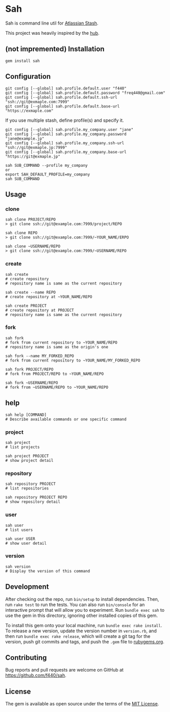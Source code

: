 # Sah

Sah is command line util for [Atlassian Stash](https://www.atlassian.com/software/stash).

This project was heavily inspired by the [hub](https://hub.github.com/).

## (not impremented) Installation

    gem install sah

## Configuration

    git config [--global] sah.profile.default.user "f440"
    git config [--global] sah.profile.default.password "freq440@gmail.com"
    git config [--global] sah.profile.default.ssh-url "ssh://git@exmaple.com:7999"
    git config [--global] sah.profile.default.base-url "https://exmaple.com"

If you use multiple stash, define profile(s) and specify it.

    git config [--global] sah.profile.my_company.user "jane"
    git config [--global] sah.profile.my_company.password "jane@example.jp"
    git config [--global] sah.profile.my_company.ssh-url "ssh://git@exmaple.jp:7999"
    git config [--global] sah.profile.my_company.base-url "https://git@exmaple.jp"

    sah SUB_COMMAND --profile my_company
    or
    export SAH_DEFAULT_PROFILE=my_company
    sah SUB_COMMAND

## Usage

### clone

    sah clone PROJECT/REPO
    > git clone ssh://git@example.com:7999/project/REPO

    sah clone REPO
    > git clone ssh://git@example.com:7999/~YOUR_NAME/ERPO

    sah clone ~USERNAME/REPO
    > git clone ssh://git@example.com:7999/~USERNAME/REPO

### create

    sah create
    # create repository
    # repository name is same as the current repository

    sah create --name REPO
    # create repository at ~YOUR_NAME/REPO

    sah create PROJECT
    # create repository at PROJECT
    # repository name is same as the current repository

### fork

    sah fork
    # fork from current repository to ~YOUR_NAME/REPO
    # repository name is same as the origin's one

    sah fork --name MY_FORKED_REPO
    # fork from current repository to ~YOUR_NAME/MY_FORKED_REPO

    sah fork PROJECT/REPO
    # fork from PROJECT/REPO to ~YOUR_NAME/REPO

    sah fork ~USERNAME/REPO
    # fork from ~USERNAME/REPO to ~YOUR_NAME/REPO

## help

    sah help [COMMAND]
    # Describe available commands or one specific command

### project

    sah project
    # list projects

    sah project PROJECT
    # show project detail

### repository

    sah repository PROJECT
    # list repositories

    sah repository PROJECT REPO
    # show repository detail

### user

    sah user
    # list users

    sah user USER
    # show user detail

### version

    sah version
    # Display the version of this command

## Development

After checking out the repo, run `bin/setup` to install dependencies. Then, run `rake test` to run the tests. You can also run `bin/console` for an interactive prompt that will allow you to experiment. Run `bundle exec sah` to use the gem in this directory, ignoring other installed copies of this gem.

To install this gem onto your local machine, run `bundle exec rake install`. To release a new version, update the version number in `version.rb`, and then run `bundle exec rake release`, which will create a git tag for the version, push git commits and tags, and push the `.gem` file to [rubygems.org](https://rubygems.org).

## Contributing

Bug reports and pull requests are welcome on GitHub at https://github.com/f440/sah.

## License

The gem is available as open source under the terms of the [MIT License](http://opensource.org/licenses/MIT).

